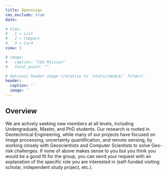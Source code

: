 ```yaml
---
title: Opennings
cms_exclude: true
date: 

# View.
#   1 = List
#   2 = Compact
#   3 = Card
view: 1

# image:
#   caption: "CGG Mission"
#   focal_point: ""

# Optional header image (relative to `static/media/` folder).
header:
  caption: ''
  image: ''
---
```

## Overview

We are actively seeking new members at all levels, including Undergraduate, Master, and PhD students. Our research is rooted in Geotechnical Engineering, while many of our projects have focused on image processing, uncertainty quantification, and remote sensing, by working closely with Geoscientists and Computer Scientists to solve Geo-risk challenges. If none of above makes sense to you but you think you would be a good fit for the group, you can send your request with an explanation of the specific role you are interested in (self-funded visiting scholar, independent study project, etc.).
